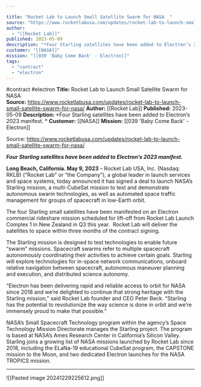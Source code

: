 ```yaml
---

title: "Rocket Lab to Launch Small Satellite Swarm for NASA  "
source: "https://www.rocketlabusa.com/updates/rocket-lab-to-launch-small-satellite-swarm-for-nasa/"
author:
  - "[[Rocket Lab]]"
published: 2023-05-09
description: "*Four Starling satellites have been added to Electron’s 2023 manifest. *"
customer: "[[NASA]]"
mission: "[[039 'Baby Come Back' - Electron]]"
tags:
  - "contract"
  - "electron"
---
```


#contract #electron
**Title:** Rocket Lab to Launch Small Satellite Swarm for NASA  
**Source:** https://www.rocketlabusa.com/updates/rocket-lab-to-launch-small-satellite-swarm-for-nasa/
**Author:** [[Rocket Lab]]
**Published:** 2023-05-09
**Description:** *Four Starling satellites have been added to Electron’s 2023 manifest. *
**Customer:** [[NASA]]
**Mission:** [[039 'Baby Come Back' - Electron]]

Source: https://www.rocketlabusa.com/updates/rocket-lab-to-launch-small-satellite-swarm-for-nasa/

***Four Starling satellites have been added to Electron’s 2023 manifest.*** 

**Long Beach, California. May 9, 2023** – Rocket Lab USA, Inc. (Nasdaq: RKLB) (“Rocket Lab” or “the Company”), a global leader in launch services and space systems, today announced it has signed a deal to launch NASA’s Starling mission, a multi-CubeSat mission to test and demonstrate autonomous swarm technologies, as well as automated space traffic management for groups of spacecraft in low-Earth orbit.

The four Starling small satellites have been manifested on an Electron commercial rideshare mission scheduled for lift-off from Rocket Lab Launch Complex 1 in New Zealand in Q3 this year.  Rocket Lab will deliver the satellites to space within three months of the contract signing.

The Starling mission is designed to test technologies to enable future “swarm” missions. Spacecraft swarms refer to multiple spacecraft autonomously coordinating their activities to achieve certain goals. Starling will explore technologies for in-space network communications, onboard relative navigation between spacecraft, autonomous maneuver planning and execution, and distributed science autonomy.

“Electron has been delivering rapid and reliable access to orbit for NASA since 2018 and we’re delighted to continue that strong heritage with the Starling mission,” said Rocket Lab founder and CEO Peter Beck. “Starling has the potential to revolutionize the way science is done in orbit and we’re immensely proud to make that possible.”

NASA’s Small Spacecraft Technology program within the agency’s Space Technology Mission Directorate manages the Starling project. The program is based at NASA’s Ames Research Center in California’s Silicon Valley. Starling joins a growing list of NASA missions launched by Rocket Lab since 2018, including the ELaNa-19 educational CubeSat program, the CAPSTONE mission to the Moon, and two dedicated Electron launches for the NASA TROPICS mission. 

---

![[Pasted image 20241229225612.png]]